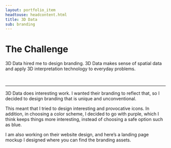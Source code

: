 ```yaml
---
layout: portfolio_item
headtouse: headcontent.html
title: 3D Data
sub: branding
---
```

# The Challenge

3D Data hired me to design branding. 3D Data makes sense of spatial data and apply 3D interpretation technology to everyday problems.


<br>
<hr class="style-six">

3D Data does interesting work. I wanted their branding to reflect that, so I decided to design branding that is unique and unconventional. 

This meant that I tried to design interesting and provocative icons. In addition, in choosing a color scheme, I decided to go with purple, which I think keeps things more interesting, instead of choosing a safe option such as blue. 

I am also working on their website design, and here’s a landing page mockup I designed where you can find the branding assets. 

<div class="branding"></div> 